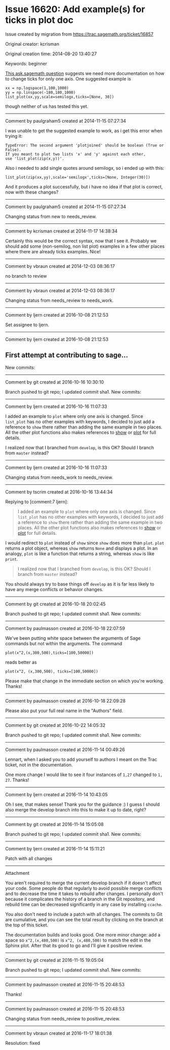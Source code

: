 # Issue 16620: Add example(s) for ticks in plot doc

Issue created by migration from https://trac.sagemath.org/ticket/16857

Original creator: kcrisman

Original creation time: 2014-08-20 13:40:27

Keywords: beginner

[This ask.sagemath question](http://ask.sagemath.org/question/23596/) suggests we need more documentation on how to change ticks for only one axis.  One suggested example is

```
xx = np.logspace(1,100,1000) 
yy = np.linspace(-180,180,1000) 
list_plot(xx,yy,scale=semilogx,ticks=[None, 30])
```

though neither of us has tested this yet.


---

Comment by paulgraham5 created at 2014-11-15 07:27:34

I was unable to get the suggested example to work, as i get this error when trying it: 


```
TypeError: The second argument 'plotjoined' should be boolean (True or False).  
If you meant to plot two lists 'x' and 'y' against each other, 
use 'list_plot(zip(x,y))'.
```


Also i needed to add single quotes around semilogx, so i ended up with this:


```
list_plot(zip(xx,yy),scale='semilogx',ticks=[None, Integer(30)])
```


And it produces a plot successfully, but i have no idea if that plot is correct, now with these changes?


---

Comment by paulgraham5 created at 2014-11-15 07:27:34

Changing status from new to needs_review.


---

Comment by kcrisman created at 2014-11-17 14:38:34

Certainly this would be the correct syntax, now that I see it.  Probably we should add some (non-semilog, non list plot) examples in a few other places where there are already ticks examples.  Nice!


---

Comment by vbraun created at 2014-12-03 08:36:17

no branch to review


---

Comment by vbraun created at 2014-12-03 08:36:17

Changing status from needs_review to needs_work.


---

Comment by ljern created at 2016-10-08 21:12:53

Set assignee to ljern.


---

Comment by ljern created at 2016-10-08 21:12:53

First attempt at contributing to sage...
----
New commits:


---

Comment by git created at 2016-10-16 10:30:10

Branch pushed to git repo; I updated commit sha1. New commits:


---

Comment by ljern created at 2016-10-16 11:07:33

I added an example to `plot` where only one axis is changed.
Since `list_plot` has no other examples with keywords, I decided to just add a reference to `show` there rather than adding the same example in two places.
All the other plot functions also makes references to [show](http://doc.sagemath.org/html/en/reference/plotting/sage/plot/plot.html#sage.plot.plot.plot) or [plot](http://doc.sagemath.org/html/en/reference/plotting/sage/plot/graphics.html#sage.plot.graphics.Graphics.show) for full details.

I realized now that I branched from `develop`, is this OK? Should I branch from `master` instead?


---

Comment by ljern created at 2016-10-16 11:07:33

Changing status from needs_work to needs_review.


---

Comment by tscrim created at 2016-10-16 13:44:34

Replying to [comment:7 ljern]:
> I added an example to `plot` where only one axis is changed.
> Since `list_plot` has no other examples with keywords, I decided to just add a reference to `show` there rather than adding the same example in two places.
> All the other plot functions also makes references to [show](http://doc.sagemath.org/html/en/reference/plotting/sage/plot/plot.html#sage.plot.plot.plot) or [plot](http://doc.sagemath.org/html/en/reference/plotting/sage/plot/graphics.html#sage.plot.graphics.Graphics.show) for full details.

I would redirect to `plot` instead of `show` since `show` does more than `plot`. `plot` returns a plot object, whereas `show` returns `None` and displays a plot. In an analogy, `plot` is like a function that returns a string, whereas `show` is like `print`.

> I realized now that I branched from `develop`, is this OK? Should I branch from `master` instead?

You should always try to base things off `develop` as it is far less likely to have any merge conflicts or behavior changes.


---

Comment by git created at 2016-10-18 20:02:45

Branch pushed to git repo; I updated commit sha1. New commits:


---

Comment by paulmasson created at 2016-10-18 22:07:59

We've been putting white space between the arguments of Sage commands but not within the arguments. The command


```
plot(x^2,(x,300,500),ticks=[100,50000])
```


reads better as


```
plot(x^2, (x,300,500), ticks=[100,50000])
```


Please make that change in the immediate section on which you're working. Thanks!


---

Comment by paulmasson created at 2016-10-18 22:09:28

Please also put your full real name in the "Authors" field.


---

Comment by git created at 2016-10-22 14:05:32

Branch pushed to git repo; I updated commit sha1. New commits:


---

Comment by paulmasson created at 2016-11-14 00:49:26

Lennart, when I asked you to add yourself to authors I meant on the Trac ticket, not in the documentation.

One more change I would like to see it four instances of `1,27` changed to `1, 27`. Thanks!


---

Comment by ljern created at 2016-11-14 10:43:05

Oh I see, that makes sense! Thank you for the guidance :)
I guess I should also merge the develop branch into this to make it up to date, right?


---

Comment by git created at 2016-11-14 15:05:08

Branch pushed to git repo; I updated commit sha1. New commits:


---

Comment by ljern created at 2016-11-14 15:11:21

Patch with all changes


---

Attachment

You aren't required to merge the current develop branch if it doesn't affect your code. Some people do that regularly to avoid possible merge conflicts and to decrease the time it takes to rebuild after changes. I personally don't because it complicates the history of a branch in the Git repository, and rebuild time can be decreased significantly in any case by installing `ccache`.

You also don't need to include a patch with all changes. The commits to Git are cumulative, and you can see the total result by clicking on the branch at the top of this ticket.

The documentation builds and looks good. One more minor change: add a space so `x^2,(x,480,500)` is `x^2, (x,480,500)` to match the edit in the Sphinx plot. After that its good to go and I'll give it positive review.


---

Comment by git created at 2016-11-15 19:05:04

Branch pushed to git repo; I updated commit sha1. New commits:


---

Comment by paulmasson created at 2016-11-15 20:48:53

Thanks!


---

Comment by paulmasson created at 2016-11-15 20:48:53

Changing status from needs_review to positive_review.


---

Comment by vbraun created at 2016-11-17 18:01:38

Resolution: fixed
